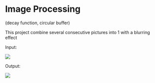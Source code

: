# Image Processing
 (decay function, circular buffer)
 
This project combine several consecutive pictures into 1 with a blurring effect


Input:

![](ImageProcessing/source.gif)

Output:

![](ImageProcessing/outPut.gif)
